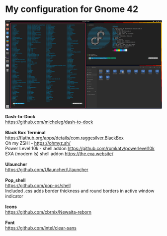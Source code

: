 # My configuration for Gnome 42

![alt text](https://github.com/jacobzielinski/gnome_files/blob/main/screenshot/look.png?raw=true)


**Dash-to-Dock** <br />
https://github.com/micheleg/dash-to-dock
<br />
<br />
**Black Box Terminal** <br />
https://flathub.org/apps/details/com.raggesilver.BlackBox<br />
Oh my ZSH! -  https://ohmyz.sh/<br />
Power Level 10k - shell addon https://github.com/romkatv/powerlevel10k <br />
EXA (modern ls) shell addon https://the.exa.website/
<br />
<br />
**Ulauncher**<br />
https://github.com/Ulauncher/Ulauncher
<br />
<br />
**Pop_shell**<br />
https://github.com/pop-os/shell<br />
Included .css adds border thickness and round borders in active window indicator
<br />
<br />
**Icons**<br />
https://github.com/cbrnix/Newaita-reborn
<br />
<br />
**Font**<br />
https://github.com/intel/clear-sans
<br />
<br />
